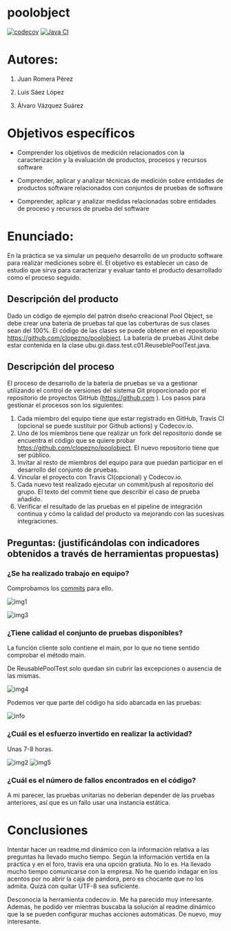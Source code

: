poolobject
==========
[![codecov](https://codecov.io/gh/lsl1005/poolobject/branch/master/graph/badge.svg?token=97NWKQFP2T)](https://codecov.io/gh/lsl1005/poolobject)
[![Java CI](https://github.com/lsl1005/poolobject/actions/workflows/ci.yml/badge.svg)](https://github.com/lsl1005/poolobject/actions/workflows/ci.yml)

# Autores:

1. Juan Romera Pérez

2. Luis Sáez López

3. Álvaro Vázquez Suárez

# Objetivos específicos

- Comprender los objetivos de medición relacionados con la caracterización y la evaluación de productos, procesos y recursos software

- Comprender, aplicar y analizar técnicas de medición sobre entidades de productos software relacionados con conjuntos de pruebas de software

- Comprender, aplicar y analizar medidas relacionadas sobre entidades de proceso y recursos de prueba del software

# Enunciado:

En la práctica se va simular un pequeño desarrollo de un producto software para realizar mediciones sobre él.
El objetivo es establecer un caso de estudio que sirva para caracterizar y evaluar tanto el producto desarrollado como el proceso seguido.

## Descripción del producto

Dado un código de ejemplo del patrón diseño creacional Pool Object, se debe crear una batería de pruebas tal que las coberturas de sus clases sean del 100%. El código de las clases se puede obtener en el repositorio https://github.com/clopezno/poolobject. La batería de pruebas JUnit debe estar contenida en la clase ubu.gii.dass.test.c01.ReuseblePoolTest.java.

## Descripción del proceso

El proceso de desarrollo de la batería de pruebas se va a gestionar utilizando el control de versiones del sistema Git proporcionado por el repositorio de proyectos GitHub (https://github.com ). Los pasos para gestionar el procesos son los siguientes:

  1. Cada miembro del equipo tiene que estar registrado en GitHub, Travis CI (opcional se puede sustituir por Github actions) y Codecov.io.
  2. Uno de los miembros tiene que realizar un fork del repositorio donde se encuentra el código que se quiere probar https://github.com/clopezno/poolobject. El nuevo repositorio tiene que ser público.
  3. Invitar al resto de miembros del equipo para que puedan participar en el desarrollo del conjunto de pruebas.
  4. Vincular el proyecto con Travis CI(opcional) y Codecov.io.
  5. Cada nuevo test realizado ejecutar un commit/push al repositorio del grupo. El texto del commit tiene que describir el caso de prueba añadido.
  6. Verificar el resultado de las pruebas en el pipeline de integración continua y cómo la calidad del producto va mejorando con las sucesivas integraciones.

## Preguntas: (justificándolas con indicadores obtenidos a través de herramientas propuestas)

### ¿Se ha realizado trabajo en equipo?

Comprobamos los [commits](https://github.com/lsl1005/poolobject/commits/master) para ello.

![img1](img/1.png)

![img3](img/3.png)

### ¿Tiene calidad el conjunto de pruebas disponibles?

La función cliente solo contiene el main, por lo que no tiene sentido comprobar el método main.

De ReusablePoolTest solo quedan sin cubrir las excepciones o ausencia de las mismas.

![img4](img/4.png)

Podemos ver que parte del código ha sido abarcada en las pruebas:


![info](https://codecov.io/gh/lsl1005/poolobject/branch/master/graphs/tree.svg?token=97NWKQFP2T)


### ¿Cuál es el esfuerzo invertido en realizar la actividad?

Unas 7-8 horas.

![img2](img/2.png)
![img5](img/5.png)


### ¿Cuál es el número de fallos encontrados en el código?

A mi parecer, las pruebas unitarias no deberian depender de las pruebas anteriores, así que es un fallo usar una instancia estática.


# Conclusiones

Intentar hacer un readme.md dinámico con la información relativa a las preguntas ha llevado mucho tiempo.
Según la información vertida en la práctica y en el foro, travis era una opción gratiuta. No lo es. Ha llevado mucho tiempo comunicarse con la empresa.
No he querido indagar en los acentos por no abrir la caja de pandora, pero es chocante que no los admita. Quizá con quitar UTF-8 sea suficiente.

Desconocia la herramienta codecov.io. Me ha parecido muy interesante.
Ademas, he podido ver mientras buscaba la solución al readme dinámico que la se pueden configurar muchas acciones automáticas. De nuevo, muy interesante.
